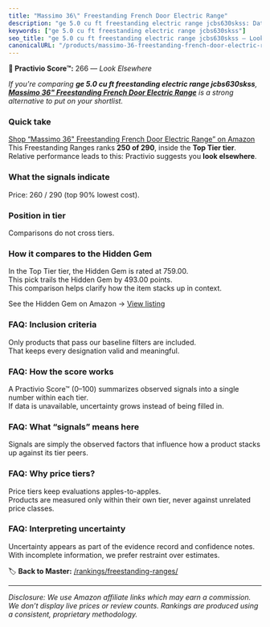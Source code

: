 ```yaml
---
title: "Massimo 36\" Freestanding French Door Electric Range"
description: "ge 5.0 cu ft freestanding electric range jcbs630skss: Data-driven ranking using the Practivio Score™. Positioned by quality, value, demand, findability, moment…"
keywords: ["ge 5.0 cu ft freestanding electric range jcbs630skss"]
seo_title: "ge 5.0 cu ft freestanding electric range jcbs630skss — Look Elsewhere (2025)"
canonicalURL: "/products/massimo-36-freestanding-french-door-electric-range-B0CJ5JPPMX/"
---
```


**🚫 Practivio Score™:** 266 — _Look Elsewhere_


*If you're comparing **ge 5.0 cu ft freestanding electric range jcbs630skss**, **[Massimo 36" Freestanding French Door Electric Range](https://www.amazon.com/dp/B0CJ5JPPMX?tag=practivio-20)** is a strong alternative to put on your shortlist.*
### Quick take
[Shop “Massimo 36" Freestanding French Door Electric Range” on Amazon](https://www.amazon.com/dp/B0CJ5JPPMX?tag=practivio-20)
This Freestanding Ranges ranks **250 of 290**, inside the **Top Tier tier**.  
Relative performance leads to this: Practivio suggests you **look elsewhere**.

### What the signals indicate
Price: 260 / 290 (top 90% lowest cost).  

### Position in tier
Comparisons do not cross tiers.

### How it compares to the Hidden Gem
In the Top Tier tier, the Hidden Gem is rated at 759.00.  
This pick trails the Hidden Gem by 493.00 points.  
This comparison helps clarify how the item stacks up in context.  

See the Hidden Gem on Amazon → [View listing](https://www.amazon.com/dp/B07MYBQKDX?tag=practivio-20)

### FAQ: Inclusion criteria
Only products that pass our baseline filters are included.  
That keeps every designation valid and meaningful.

### FAQ: How the score works
A Practivio Score™ (0–100) summarizes observed signals into a single number within each tier.  
If data is unavailable, uncertainty grows instead of being filled in.

### FAQ: What “signals” means here
Signals are simply the observed factors that influence how a product stacks up against its tier peers.

### FAQ: Why price tiers?
Price tiers keep evaluations apples-to-apples.  
Products are measured only within their own tier, never against unrelated price classes.

### FAQ: Interpreting uncertainty
Uncertainty appears as part of the evidence record and confidence notes.  
With incomplete information, we prefer restraint over estimates.


🏷️ **Back to Master:** [/rankings/freestanding-ranges/](/rankings/freestanding-ranges/)

---
_Disclosure: We use Amazon affiliate links which may earn a commission. We don’t display live prices or review counts. Rankings are produced using a consistent, proprietary methodology._
